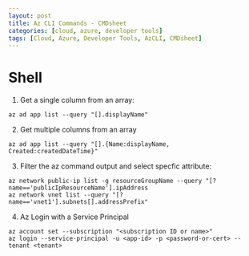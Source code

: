 ```yaml
---
layout: post
title: Az CLI Commands - CMDsheet
categories: [cloud, azure, developer tools]
tags: [Cloud, Azure, Developer Tools, AzCLI, CMDsheet]
---
```


# Shell
1. Get a single column from an array:
```
az ad app list --query "[].displayName"
```

2. Get multiple columns from an array
```
az ad app list --query "[].{Name:displayName, Created:createdDateTime}"
```

3. Filter the az command output and select specfic attribute:
```
az network public-ip list -g resourceGroupName --query "[?name=='publicIpResourceName'].ipAddress
az network vnet list --query "[?name=='vnet1'].subnets[].addressPrefix"
```

4. Az Login with a Service Principal
```
az account set --subscription "<subscription ID or name>"
az login --service-principal -u <app-id> -p <password-or-cert> --tenant <tenant>
```